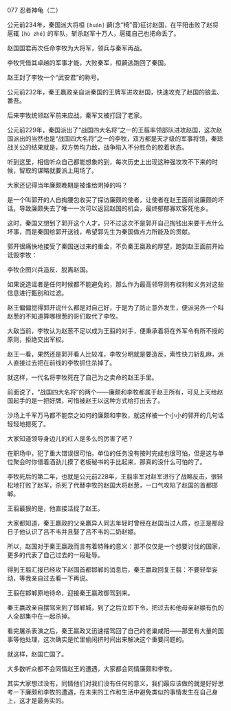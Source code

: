 077 忍者神龟（二）






公元前234年，秦国派大将桓 `[huán]` 齮(念“椅”音)征讨赵国，在平阳击败了赵将扈辄 `[hù zhé]` 的军队，斩杀赵军十万人，扈辄自己也把命丢了。

赵国国君再次任命李牧为大将军，领兵与秦军再战。

李牧凭借其卓越的军事才能，大败秦军，桓齮逃跑回了秦国。

赵王封了李牧一个“武安君”的称号。



公元前232年，秦王嬴政亲自派秦国的王牌军进攻赵国，快速攻克了赵国的狼孟、番吾。

后来李牧统领赵军前来应战，秦军又被打回了老家。

公元前229年，秦国派出了“战国四大名将”之一的王翦率领部队进攻赵国，这次赵国派出的当然也是“战国四大名将”之一的李牧，双方都是天才级的军事将领，秦琼战关公的结果就是，双方势均力敌，战争陷入不分胜负的胶着状态。



听到这里，相信听众自己都能想象的到，每次历史上出现这种强攻攻不下来的时候，智取的谋略就要派上用场了。

大家还记得当年廉颇晚期是被谁给阴掉的吗？

是一个叫郭开的人自掏腰包收买了探访廉颇的使者，让使者在赵王面前说廉颇的坏话，导致廉颇失去了唯一一次可以返回赵国的机会，最终郁郁寡欢客死他乡。



这时，秦国又想到了郭开这个人才，只不过这次不是郭开自己掏钱出来要干点什么坏事，而是秦国给郭开送钱，希望郭先生为秦国做点力所能及的贡献。

郭开很痛快地接受了秦国送过来的重金，不负秦王嬴政的厚望，跑到赵王面前开始诋毁李牧：

李牧企图兴兵造反、脱离赵国。



如果说造谣者是任何时候都不能避免的，那么作为最高领导则有权利和义务对这些信息进行甄别和过滤。

赵王偏偏觉得郭开说什么都是对自己好，于是为了防止意外发生，便派另外一个叫赵葱的不知道算哪根葱的哥们取代了李牧。

大敌当前，李牧认为赵葱不足以成为王翦的对手，便秉承着将在外军令有所不授的原则，拒绝交出军权。

赵王一看，果然还是郭开看人比较准，李牧分明就是要造反，索性快刀斩乱麻，派人直接过去把在前线的李牧抓住杀掉了。

就这样，一代名将李牧死在了自己为之卖命的赵王手里。



前面说了，“战国四大名将”的两个——廉颇和李牧都属于赵王所有，可见上天给赵国起手的是一把好牌，可惜被赵王以这种方式给打出去了。

沙场上千军万马都不能奈之如何的廉颇和李牧，就这样被一个小小的郭开的几句话轻轻地摁死了。

大家知道领导身边儿的红人是多么的厉害了吧？

在职场中，犯了重大错误很可怕，单位的任务没有按时完成也很可怕，但是这与单位聚会时你借着酒劲儿摸了老板秘书的手比起来，那真的没什么可怕的了。



李牧死后的第二年，也就是公元前228年，王翦率军对赵军进行了战略反击，很轻松地打败了赵军，杀死了代替李牧的赵国大将赵葱，一口气攻陷了赵国的首都邯郸。

王翦最狠的是，他直接活捉了赵王。

大家都知道，秦王嬴政的父亲嬴异人同志年轻时曾经在赵国当过人质，也正是那段日子他认识了吕不韦并且娶了吕不韦的二奶赵姬。

所以，赵国对于秦王嬴政而言有着特殊的意义：那不仅仅是一个想要讨伐的国家，更多的代表了自己过去的一段耻辱。



得到王翦汇报已经攻下赵国首都邯郸的消息后，秦王嬴政回复王翦：不要轻举妄动，等我亲自过去看一下再说。

王翦在邯郸原地待命，迎接秦王嬴政御驾到来。

秦王嬴政亲自摆驾来到了邯郸城，到了之后立即下令，把过去和他母亲赵姬有仇的人全部集中在一起杀掉。

看完屠杀表演之后，秦王嬴政又迅速摆驾回了自己的老巢咸阳——那里有大量的国事等他处理，这次确实是忙里偷闲挤时间出来解决这个重要问题的。

就这样，赵国亡国了。



大多数听众都不会同情赵王的遭遇，大家都会同情廉颇和李牧。

其实大家想过没有，同情他们对我们没有任何的意义，我们最应该做的就是好好思考一下廉颇和李牧的遭遇，在未来的工作和生活中避免类似的事情发生在自己身上，这才是最务实的。

